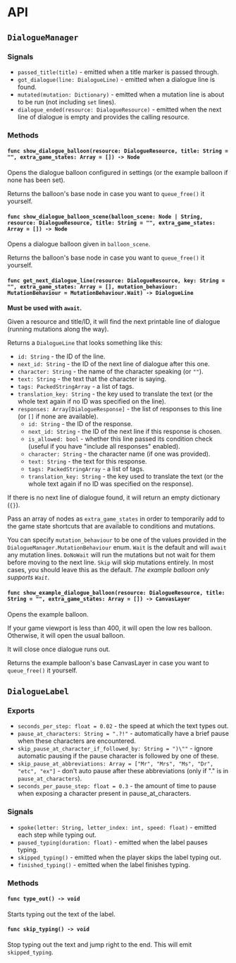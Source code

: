 # API

## `DialogueManager`

### Signals

- `passed_title(title)` - emitted when a title marker is passed through.
- `got_dialogue(line: DialogueLine)` - emitted when a dialogue line is found.
- `mutated(mutation: Dictionary)` - emitted when a mutation line is about to be run (not including `set` lines).
- `dialogue_ended(resource: DialogueResource)` - emitted when the next line of dialogue is empty and provides the calling resource.

### Methods

#### `func show_dialogue_balloon(resource: DialogueResource, title: String = "", extra_game_states: Array = []) -> Node`

Opens the dialogue balloon configured in settings (or the example balloon if none has been set).

Returns the balloon's base node in case you want to `queue_free()` it yourself.

#### `func show_dialogue_balloon_scene(balloon_scene: Node | String, resource: DialogueResource, title: String = "", extra_game_states: Array = []) -> Node`

Opens a dialogue balloon given in `balloon_scene`.

Returns the balloon's base node in case you want to `queue_free()` it yourself.

#### `func get_next_dialogue_line(resource: DialogueResource, key: String = "", extra_game_states: Array = [], mutation_behaviour: MutationBehaviour = MutationBehaviour.Wait) -> DialogueLine`

**Must be used with `await`.**

Given a resource and title/ID, it will find the next printable line of dialogue (running mutations along the way).

Returns a `DialogueLine` that looks something like this:

- `id: String` - the ID of the line.
- `next_id: String` - the ID of the next line of dialogue after this one.
- `character: String` - the name of the character speaking (or `""`).
- `text: String` - the text that the character is saying.
- `tags: PackedStringArray` - a list of tags.
- `translation_key: String` - the key used to translate the text (or the whole text again if no ID was specified on the line).
- `responses: Array[DialogueResponse]` - the list of responses to this line (or `[]` if none are available).
  - `id: String` - the ID of the response.
  - `next_id: String` - the ID of the next line if this response is chosen.
  - `is_allowed: bool` - whether this line passed its condition check (useful if you have "include all responses" enabled).
  - `character: String` - the character name (if one was provided).
  - `text: String` - the text for this response.
  - `tags: PackedStringArray` - a list of tags.
  - `translation_key: String` - the key used to translate the text (or the whole text again if no ID was specified on the response).

If there is no next line of dialogue found, it will return an empty dictionary (`{}`).

Pass an array of nodes as `extra_game_states` in order to temporarily add to the game state shortcuts that are available to conditions and mutations.

You can specify `mutation_behaviour` to be one of the values provided in the `DialogueManager.MutationBehaviour` enum. `Wait` is the default and will `await` any mutation lines. `DoNoWait` will run the mutations but not wait for them before moving to the next line. `Skip` will skip mutations entirely. In most cases, you should leave this as the default. _The example balloon only supports `Wait`_.

#### `func show_example_dialogue_balloon(resource: DialogueResource, title: String = "", extra_game_states: Array = []) -> CanvasLayer`

Opens the example balloon.

If your game viewport is less than 400, it will open the low res balloon. Otherwise, it will open the usual balloon.

It will close once dialogue runs out.

Returns the example balloon's base CanvasLayer in case you want to `queue_free()` it yourself.

## `DialogueLabel`

### Exports

- `seconds_per_step: float = 0.02` - the speed at which the text types out.
- `pause_at_characters: String = ".?!"` - automatically have a brief pause when these characters are encountered.
- `skip_pause_at_character_if_followed_by: String = ")\""` - ignore automatic pausing if the pause character is followed by one of these.
- `skip_pause_at_abbreviations: Array = ["Mr", "Mrs", "Ms", "Dr", "etc", "ex"]` - don't auto pause after these abbreviations (only if "." is in `pause_at_characters`).
- `seconds_per_pause_step: float = 0.3` - the amount of time to pause when exposing a character present in pause_at_characters.

### Signals

- `spoke(letter: String, letter_index: int, speed: float)` - emitted each step while typing out.
- `paused_typing(duration: float)` - emitted when the label pauses typing.
- `skipped_typing()` - emitted when the player skips the label typing out.
- `finished_typing()` - emitted when the label finishes typing.

### Methods

#### `func type_out() -> void`

Starts typing out the text of the label.

#### `func skip_typing() -> void`

Stop typing out the text and jump right to the end. This will emit `skipped_typing`.
